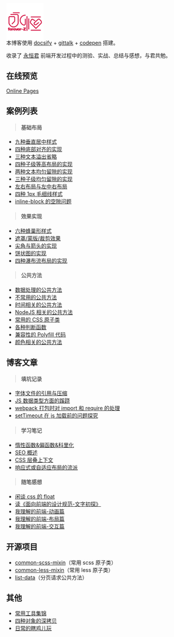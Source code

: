 <p></p>

<img src="favicon.png" width="100" style="margin:-4em 0 -1.5em" />

本博客使用 [docsify](https://docsify.js.org/#/?id=docsify) + [gittalk](https://github.com/gitalk/gitalk) + [codepen](https://codepen.io/forever-z-133/collections/popular/) 搭建。

收录了 [永恒君](https://github.com/forever-z-133) 前端开发过程中的测验、实战、总结与感想，与君共勉。

## 在线预览

[Online Pages](https://forever-z-133.github.io/demo-preview/)

## 案例列表

> #### 基础布局

- [九种垂直居中样式](https://forever-z-133.github.io/demo-preview/#/./pages/layout/vertical-center.md)
- [四种底部对齐的实现](https://forever-z-133.github.io/demo-preview/#/./pages/layout/child-align-bottom.md)
- [三种文本溢出省略](https://forever-z-133.github.io/demo-preview/#/./pages/layout/text-overflow.md)
- [四种子级等高布局的实现](https://forever-z-133.github.io/demo-preview/#/./pages/layout/child-same-height.md)
- [两种文本均匀留隙的实现](https://forever-z-133.github.io/demo-preview/#/./pages/layout/text-align-justify.md)
- [三种子级均匀留隙的实现](https://forever-z-133.github.io/demo-preview/#/./pages/layout/child-align-justify.md)
- [左右布局与左中右布局](https://forever-z-133.github.io/demo-preview/#/./pages/layout/left-right-layout.md)
- [四种 1px 毛细线样式](https://forever-z-133.github.io/demo-preview/#/./pages/layout/1px-border.md)
- [inline-block 的空隙问题](https://forever-z-133.github.io/demo-preview/#/./pages/layout/inline-block-spacing.md)

> #### 效果实现

- [六种蜂巢形样式](https://forever-z-133.github.io/demo-preview/#/./pages/effect/honeycomb.md)
- [遮罩/蒙版/裁剪效果](https://forever-z-133.github.io/demo-preview/#/./pages/effect/css-mask.md)
- [尖角与箭头的实现](https://forever-z-133.github.io/demo-preview/#/./pages/effect/css-arrow.md)
- [饼状图的实现](https://forever-z-133.github.io/demo-preview/#/./pages/effect/css-pie.md)
- [四种瀑布流布局的实现](https://forever-z-133.github.io/demo-preview/#/./pages/effect/masonry.md)

> #### 公共方法

- [数据处理的公共方法](https://forever-z-133.github.io/demo-preview/#/./pages/function/someFunction.md)
- [不常用的公共方法](https://forever-z-133.github.io/demo-preview/#/./pages/function/otherFunction.md)
- [时间相关的公共方法](https://forever-z-133.github.io/demo-preview/#/./pages/function/dateFunction.md)
- [NodeJS 相关的公共方法](https://forever-z-133.github.io/demo-preview/#/./pagesfunction//nodeFunction.md)
- [常用的 CSS 原子类](https://forever-z-133.github.io/demo-preview/#/./pages/function/someCSS.md)
- [各种判断函数](https://forever-z-133.github.io/demo-preview/#/./pages/function/someRegExp.md)
- [兼容性的 Polyfill 代码](https://forever-z-133.github.io/demo-preview/#/./pages/function/polyfillFunction.md)
- [颜色相关的公共方法](https://forever-z-133.github.io/demo-preview/#/./pages/function/colorFunction.md)

## 博客文章

> #### 填坑记录

- [字体文件的引用与压缩](https://forever-z-133.github.io/demo-preview/#/./articles/填坑记录/字体文件的引用与压缩.md)
- [JS 数据类型方面的蹊跷](https://forever-z-133.github.io/demo-preview/#/./articles/填坑记录/JS%20数据类型方面的蹊跷.md)
- [webpack 打包时对 import 和 require 的处理](https://forever-z-133.github.io/demo-preview/#/./articles/填坑记录/webpack%20打包时对%20import%20和%20require%20的处理.md)
- [setTimeout 在 js 加载前的问题探究](https://forever-z-133.github.io/demo-preview/#/./articles/填坑记录/setTimeout%20在%20js%20加载前的问题探究.md)

> #### 学习笔记

- [惰性函数&偏函数&科里化](https://forever-z-133.github.io/demo-preview/#/./articles/学习笔记/惰性函数&偏函数&科里化.md)
- [SEO 概述](https://forever-z-133.github.io/demo-preview/#/./articles/学习笔记/SEO%20概述.md)
- [CSS 层叠上下文](https://forever-z-133.github.io/demo-preview/#/./articles/学习笔记/CSS%20层叠上下文.md)
- [响应式或自适应布局的流派](https://forever-z-133.github.io/demo-preview/#/./articles/学习笔记/响应式或自适应布局的流派.md)

> #### 随笔感想

- [闲谈 css 的 float](https://forever-z-133.github.io/demo-preview/#/./articles/随笔感想/闲谈%20css%20的%20float.md)
- [读《面向前端的设计规范-文字初探》](https://forever-z-133.github.io/demo-preview/#/./articles/随笔感想/读《面向前端的设计规范-文字初探》.md)
- [我理解的前端-动画篇](https://forever-z-133.github.io/demo-preview/#/./articles/随笔感想/我理解的前端动画.md)
- [我理解的前端-布局篇](https://forever-z-133.github.io/demo-preview/#/./articles/随笔感想/我理解的前端布局.md)
- [我理解的前端-交互篇](https://forever-z-133.github.io/demo-preview/#/./articles/随笔感想/我理解的前端交互.md)

## 开源项目

- [common-scss-mixin](https://www.npmjs.com/package/common-scss-mixin)（常用 scss 原子类）
- [common-less-mixin](https://www.npmjs.com/package/common-less-mixin)（常用 less 原子类）
- [list-data](https://www.npmjs.com/package/list-data)（分页请求公共方法）

## 其他

- [常用工具集锦](https://forever-z-133.github.io/demo-preview/#/./pages/others/tools.md)
- [四种对象的深拷贝](https://forever-z-133.github.io/demo-preview/#/./pages/others/deep-clone.md)
- [日常的瞎鸡儿玩](https://forever-z-133.github.io/demo-preview/#/./pages/others/others.md)
